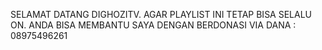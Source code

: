 SELAMAT DATANG DIGHOZITV.
AGAR PLAYLIST INI TETAP BISA SELALU ON.
ANDA BISA MEMBANTU SAYA DENGAN BERDONASI VIA DANA : 08975496261

<!--
**GhozitvReborn/GhozitvReborn** is a ✨ _special_ ✨ repository because its `README.md` (this file) appears on your GitHub profile.

Here are some ideas to get you started:

- 🔭 I’m currently working on ...
- 🌱 I’m currently learning ...
- 👯 I’m looking to collaborate on ...
- 🤔 I’m looking for help with ...
- 💬 Ask me about ...
- 📫 How to reach me: ...
- 😄 Pronouns: ...
- ⚡ Fun fact: ...
-->
